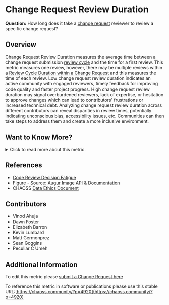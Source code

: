 # Change Request Review Duration

**Question:** How long does it take a [change request](https://github.com/chaoss/wg-evolution/blob/main/focus-areas/code-development-process-quality/change-requests.md) reviewer to review a specific change request?

## Overview
Change Request Review Duration measures the average time between a change request submission [review cycle](https://chaoss.community/metric-review-cycle-duration-within-a-change-request) and the time for a first review. This metric measures one review, however, there may be multiple reviews within a [Review Cycle Duration within a Change Request](https://chaoss.community/metric-review-cycle-duration-within-a-change-request)  and this measures the time of each review. Low change request review duration indicates an active community with engaged reviewers, timely feedback for improving code quality and faster project progress. High change request review duration may signal overburdened reviewers, lack of expertise, or hesitation to approve changes which can lead to contributors' frustrations or increased technical debt. Analyzing change request review duration across different contributors can reveal disparities in review times, potentially indicating unconscious bias, accessibility issues, etc. Communities can then take steps to address them and create a more inclusive environment. 


## Want to Know More?


<span markdown="1"><details>
<summary>Click to read more about this metric.</summary>

### Filters
- Change Request Review Duration can be filtered by:
- Reviewer (e.g., name or id)
- Reviewer role (e.g., maintainer, reviewer, and member)
- Bot reviews 
- Date and time the [change request](https://github.com/chaoss/wg-evolution/blob/main/focus-areas/code-development-process-quality/change-requests.md) was submitted or modified
- Date and time of the response
- [change request](https://github.com/chaoss/wg-evolution/blob/main/focus-areas/code-development-process-quality/change-requests.md) type and size may affect the response time.


### Visualization

![Augur Image](https://github.com/chaoss/wg-common/blob/main/focus-areas/time/images/change-request-review-duration_img1.png)

Figure - Source: [Augur Image API](http://augur.chaoss.io/api/unstable/pull_request_reports/mean_response_times_for_PR?repo_id=25440) & [Documentation]( https://oss-augur.readthedocs.io/en/main/rest-api/api.html#operation/Mean%20Response%20Times%20for%20Closed%20Pull%20Requests)
</details></span>


## References
- [Code Review Decision Fatigue](https://tylercipriani.com/blog/2022/03/12/code-review-procrastination-and-clarity/)
- Figure - Source: [Augur Image API](http://augur.chaoss.io/api/unstable/pull_request_reports/mean_response_times_for_PR?repo_id=25440) & [Documentation](https://oss-augur.readthedocs.io/en/main/rest-api/api.html#operation/Mean%20Response%20Times%20for%20Closed%20Pull%20Requests)
- CHAOSS [Data Ethics Document](https://github.com/chaoss/community/blob/main/data-use-statement.md)


## Contributors 
* Vinod Ahuja
* Dawn Foster
* Elizabeth Barron
* Kevin Lumbard
* Matt Germonprez
* Sean Goggins
* Peculiar C Umeh


## Additional Information
To edit this metric please [submit a Change Request here](https://github.com/chaoss/wg-common/blob/main/focus-areas/time/change-request-review-duration.md)

To reference this metric in software or publications please use this stable URL:[https://chaoss.community/?p=4920](https://chaoss.community/?p=4920)

<!-- # For groupings in the knowledge base
Context tags: Contribution, Lifecycle
Keyword tags: Change Request Review, Change Request, Code Review, Time, Pull Request
→

